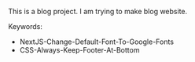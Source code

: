 This is a blog project. I am trying to make blog website.

Keywords:
- NextJS-Change-Default-Font-To-Google-Fonts
- CSS-Always-Keep-Footer-At-Bottom